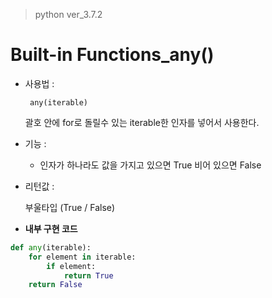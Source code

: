 > python ver_3.7.2

# Built-in Functions_any()

- 사용법 :

  ` any(iterable)`

  괄호 안에 for로 돌릴수 있는 iterable한 인자를 넣어서 사용한다.

- 기능 :

  - 인자가 하나라도 값을 가지고 있으면 True 비어 있으면 False

- 리턴값 :

  부울타입 (True / False)

- **내부 구현 코드**

```python
def any(iterable):
    for element in iterable:
        if element:
            return True
    return False
```

